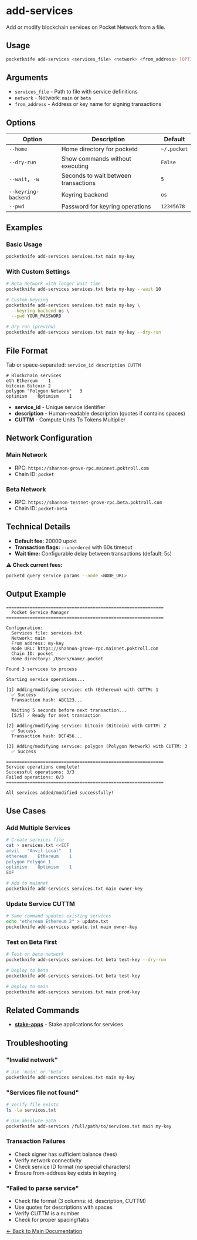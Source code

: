 # add-services

Add or modify blockchain services on Pocket Network from a file.

## Usage

```bash
pocketknife add-services <services_file> <network> <from_address> [OPTIONS]
```

## Arguments

- `services_file` - Path to file with service definitions
- `network` - Network: `main` or `beta`
- `from_address` - Address or key name for signing transactions

## Options

| Option | Description | Default |
|--------|-------------|---------|
| `--home` | Home directory for pocketd | `~/.pocket` |
| `--dry-run` | Show commands without executing | `False` |
| `--wait, -w` | Seconds to wait between transactions | `5` |
| `--keyring-backend` | Keyring backend | `os` |
| `--pwd` | Password for keyring operations | `12345678` |

## Examples

### Basic Usage
```bash
pocketknife add-services services.txt main my-key
```

### With Custom Settings
```bash
# Beta network with longer wait time
pocketknife add-services services.txt beta my-key --wait 10

# Custom keyring
pocketknife add-services services.txt main my-key \
  --keyring-backend os \
  --pwd YOUR_PASSWORD

# Dry run (preview)
pocketknife add-services services.txt main my-key --dry-run
```

## File Format

Tab or space-separated: `service_id description CUTTM`

```
# Blockchain services
eth	Ethereum	1
bitcoin	Bitcoin	2
polygon	"Polygon Network"	3
optimism	Optimism	1
```

- **service_id** - Unique service identifier
- **description** - Human-readable description (quotes if contains spaces)
- **CUTTM** - Compute Units To Tokens Multiplier

## Network Configuration

### Main Network
- RPC: `https://shannon-grove-rpc.mainnet.poktroll.com`
- Chain ID: `pocket`

### Beta Network
- RPC: `https://shannon-testnet-grove-rpc.beta.poktroll.com`
- Chain ID: `pocket-beta`

## Technical Details

- **Default fee:** 20000 upokt
- **Transaction flags:** `--unordered` with 60s timeout
- **Wait time:** Configurable delay between transactions (default: 5s)

⚠️ **Check current fees:**
```bash
pocketd query service params --node <NODE_URL>
```

## Output Example

```
============================================================
  Pocket Service Manager
============================================================

Configuration:
  Services file: services.txt
  Network: main
  From address: my-key
  Node URL: https://shannon-grove-rpc.mainnet.poktroll.com
  Chain ID: pocket
  Home directory: /Users/name/.pocket

Found 3 services to process

Starting service operations...

[1] Adding/modifying service: eth (Ethereum) with CUTTM: 1
  ✅ Success
  Transaction hash: ABC123...

  Waiting 5 seconds before next transaction...
  [5/5] ✓ Ready for next transaction

[2] Adding/modifying service: bitcoin (Bitcoin) with CUTTM: 2
  ✅ Success
  Transaction hash: DEF456...

[3] Adding/modifying service: polygon (Polygon Network) with CUTTM: 3
  ✅ Success

============================================================
Service operations complete!
Successful operations: 3/3
Failed operations: 0/3
============================================================

All services added/modified successfully!
```

## Use Cases

### Add Multiple Services
```bash
# Create services file
cat > services.txt <<EOF
anvil	"Anvil Local"	1
ethereum	Ethereum	1
polygon	Polygon	1
optimism	Optimism	1
EOF

# Add to mainnet
pocketknife add-services services.txt main owner-key
```

### Update Service CUTTM
```bash
# Same command updates existing services
echo "ethereum Ethereum 2" > update.txt
pocketknife add-services update.txt main owner-key
```

### Test on Beta First
```bash
# Test on beta network
pocketknife add-services services.txt beta test-key --dry-run

# Deploy to beta
pocketknife add-services services.txt beta test-key

# Deploy to main
pocketknife add-services services.txt main prod-key
```

## Related Commands

- [**stake-apps**](stake-apps.md) - Stake applications for services

## Troubleshooting

### "Invalid network"
```bash
# Use 'main' or 'beta'
pocketknife add-services services.txt main my-key
```

### "Services file not found"
```bash
# Verify file exists
ls -la services.txt

# Use absolute path
pocketknife add-services /full/path/to/services.txt main my-key
```

### Transaction Failures
- Check signer has sufficient balance (fees)
- Verify network connectivity
- Check service ID format (no special characters)
- Ensure from-address key exists in keyring

### "Failed to parse service"
- Check file format (3 columns: id, description, CUTTM)
- Use quotes for descriptions with spaces
- Verify CUTTM is a number
- Check for proper spacing/tabs

[← Back to Main Documentation](../README.md)
